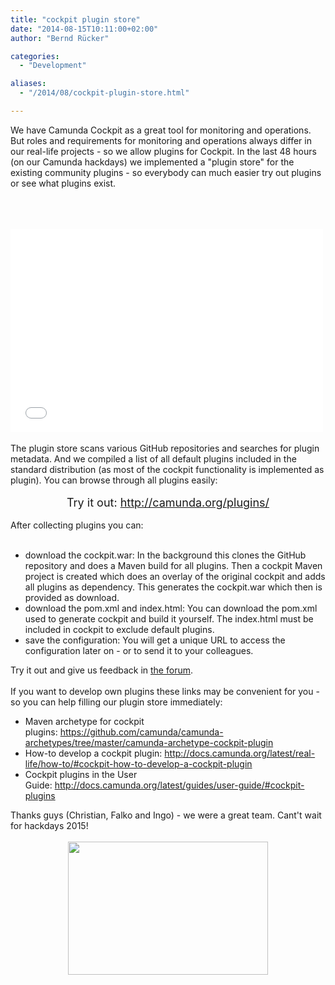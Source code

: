 ```yaml
---
title: "cockpit plugin store"
date: "2014-08-15T10:11:00+02:00"
author: "Bernd Rücker"

categories:
  - "Development"

aliases:
  - "/2014/08/cockpit-plugin-store.html"

---
```


We have Camunda Cockpit as a great tool for monitoring and operations. But roles and requirements for monitoring and operations always differ in our real-life projects -&nbsp;so we allow plugins for Cockpit. In the last 48 hours (on our Camunda hackdays) we implemented a "plugin store" for the existing community plugins - so everybody can much easier try out plugins or see what plugins exist.<br />
<br />
<a name='more'></a><br />
<br />
<iframe allowfullscreen="" frameborder="0" height="325" mozallowfullscreen="" src="//player.vimeo.com/video/103495911" webkitallowfullscreen="" width="500"></iframe><br />
<br />
The plugin store scans various GitHub repositories and searches for plugin metadata. And we compiled a list of all default plugins included in the standard distribution (as most of the cockpit functionality is implemented as plugin). You can browse through all plugins easily:<br />
<br />
<div style="text-align: center;">
<span style="font-size: large;">Try it out:&nbsp;<a href="http://camunda.org/plugins/" target="_blank">http://camunda.org/plugins/</a></span></div>
<br />
After collecting plugins you can:<br />
<br />
<ul>
<li>download the cockpit.war: In the background this clones the GitHub repository and does a Maven build for all plugins. Then a cockpit Maven project is created which does an overlay of the original cockpit and adds all plugins as dependency. This generates the cockpit.war which then is provided as download.</li>
<li>download the pom.xml and index.html: You can download the pom.xml used to generate cockpit and build it yourself. The index.html must be included in cockpit to exclude default plugins.</li>
<li>save the configuration: You will get a unique URL to access the configuration later on - or to send it to your colleagues.</li>
</ul>
<div>
Try it out and give us feedback in <a href="http://camunda.org/community/forum.html" target="_blank">the forum</a>.</div>
<div>
<br /></div>
<div>
If you want to develop own plugins these links may be convenient for you - so you can help filling our plugin store immediately:</div>
<div>
<ul>
<li>Maven archetype for cockpit plugins:&nbsp;<a href="https://github.com/camunda/camunda-archetypes/tree/master/camunda-archetype-cockpit-plugin">https://github.com/camunda/camunda-archetypes/tree/master/camunda-archetype-cockpit-plugin</a></li>
<li>How-to develop a cockpit plugin:&nbsp;<a href="http://docs.camunda.org/latest/real-life/how-to/#cockpit-how-to-develop-a-cockpit-plugin">http://docs.camunda.org/latest/real-life/how-to/#cockpit-how-to-develop-a-cockpit-plugin</a></li>
<li>Cockpit plugins in the User Guide:&nbsp;<a href="http://docs.camunda.org/latest/guides/user-guide/#cockpit-plugins">http://docs.camunda.org/latest/guides/user-guide/#cockpit-plugins</a></li>
</ul>
<div>
Thanks guys (Christian, Falko and Ingo) - we were a great team. Cant't wait for hackdays 2015!</div>
</div>
<div>
<br /></div>
<div class="separator" style="clear: both; text-align: center;">
<a href="http://2.bp.blogspot.com/-qKDSXydTC_8/U-2s3pgLb8I/AAAAAAAAAPs/fo3C5Ffvhek/s1600/team.png" imageanchor="1" style="margin-left: 1em; margin-right: 1em;"><img border="0" src="http://2.bp.blogspot.com/-qKDSXydTC_8/U-2s3pgLb8I/AAAAAAAAAPs/fo3C5Ffvhek/s1600/team.png" height="213" width="320" /></a></div>
<div>
<br /></div>
